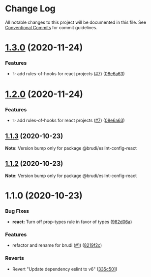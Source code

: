 # Change Log

All notable changes to this project will be documented in this file.
See [Conventional Commits](https://conventionalcommits.org) for commit guidelines.

# [1.3.0](https://github.com/brudi/eslint-config/compare/@brudi/eslint-config-react@1.1.3...@brudi/eslint-config-react@1.3.0) (2020-11-24)


### Features

* ✨ add rules-of-hooks for react projects ([#7](https://github.com/brudi/eslint-config/issues/7)) ([08e6a63](https://github.com/brudi/eslint-config/commit/08e6a63ec121081af4b410c76a14403f639ae0d4))





# [1.2.0](https://github.com/brudi/eslint-config/compare/@brudi/eslint-config-react@1.1.3...@brudi/eslint-config-react@1.2.0) (2020-11-24)


### Features

* ✨ add rules-of-hooks for react projects ([#7](https://github.com/brudi/eslint-config/issues/7)) ([08e6a63](https://github.com/brudi/eslint-config/commit/08e6a63ec121081af4b410c76a14403f639ae0d4))





## [1.1.3](https://github.com/brudi/eslint-config/compare/@brudi/eslint-config-react@1.1.2...@brudi/eslint-config-react@1.1.3) (2020-10-23)

**Note:** Version bump only for package @brudi/eslint-config-react





## [1.1.2](https://github.com/brudi/eslint-config/compare/@brudi/eslint-config-react@1.1.0...@brudi/eslint-config-react@1.1.2) (2020-10-23)

**Note:** Version bump only for package @brudi/eslint-config-react





# 1.1.0 (2020-10-23)


### Bug Fixes

* **react:** Turn off prop-types rule in favor of types ([982d06a](https://github.com/brudi/eslint-config/commit/982d06af4cb760150ee1788b55fb95bda0873ea9))


### Features

* refactor and rename for brudi ([#1](https://github.com/brudi/eslint-config/issues/1)) ([8219f2c](https://github.com/brudi/eslint-config/commit/8219f2cf169096344f1fe36c317fc48b41abe29b))


### Reverts

* Revert "Update dependency eslint to v6" ([335c501](https://github.com/brudi/eslint-config/commit/335c50104de590c5f1ca3defe7377027b61f6bc0))
